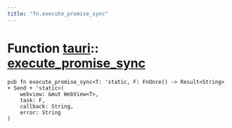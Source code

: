 ```yaml
---
title: "fn.execute_promise_sync"
---
```


# Function [tauri](/docs/api/rust/tauri/index.html)::​[execute_promise_sync](/docs/api/rust/tauri/)

    pub fn execute_promise_sync<T: 'static, F: FnOnce() -> Result<String> + Send + 'static>(
        webview: &mut WebView<T>, 
        task: F, 
        callback: String, 
        error: String
    )
